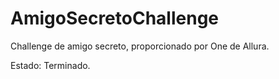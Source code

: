 # AmigoSecretoChallenge
Challenge de amigo secreto, proporcionado por One de Allura.

Estado: Terminado.
